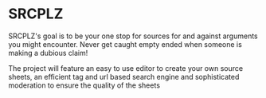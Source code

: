 # SRCPLZ

SRCPLZ's goal is to be your one stop for sources for and against arguments you might encounter. Never get caught empty ended when someone is making a dubious claim!

The project will feature an easy to use editor to create your own source sheets, an efficient tag and url based search engine and sophisticated moderation to ensure the quality of the sheets
